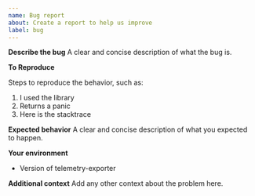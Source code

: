 ```yaml
---
name: Bug report
about: Create a report to help us improve
label: bug
---
```


**Describe the bug**
A clear and concise description of what the bug is.

**To Reproduce**

Steps to reproduce the behavior, such as:

1. I used the library
2. Returns a panic
3. Here is the stacktrace

**Expected behavior**
A clear and concise description of what you expected to happen.

**Your environment**

- Version of telemetry-exporter

**Additional context**
Add any other context about the problem here.
